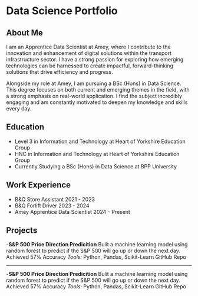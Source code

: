 # Data Science Portfolio
## About Me
I am an Apprentice Data Scientist at Amey, where I contribute to the innovation and enhancement of digital solutions within the transport infrastructure sector. I have a strong passion for exploring how emerging technologies can be harnessed to create impactful, forward-thinking solutions that drive efficiency and progress.

Alongside my role at Amey, I am pursuing a BSc (Hons) in Data Science. This degree focuses on both current and emerging themes in the field, with a strong emphasis on real-world application. I find the subject incredibly engaging and am constantly motivated to deepen my knowledge and skills every day.
## Education
- Level 3 in Information and Technology at Heart of Yorkshire Education Group  
- HNC in Information and Technology at Heart of Yorkshire Education Group  
- Currently Studying a BSc (Hons) in Data Science at BPP University
## Work Experience
- B&Q Store Assistant 2021 - 2023
- B&Q Forlift Driver 2023 - 2024
- Amey Apprentice Data Scientist 2024 - Present 
## Projects

-**S&P 500 Price Direction Predicition**
Bulit a machine learning model using random forest to predict if the S&P 500 will go up or down the next day. Achieved 57% Accuracy
*Tools:* Python, Pandas, Scikit-Learn
GitHub Repo

---

-**S&P 500 Price Direction Predicition**
Bulit a machine learning model using random forest to predict if the S&P 500 will go up or down the next day. Achieved 57% Accuracy
*Tools:* Python, Pandas, Scikit-Learn
GitHub Repo
